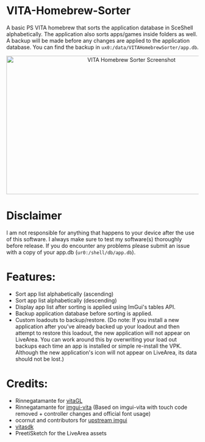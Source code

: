 # VITA-Homebrew-Sorter

A basic PS VITA homebrew that sorts the application database in SceShell alphabetically. The application also sorts apps/games inside folders as well. A backup will be made before any changes are applied to the application database. You can find the backup in `ux0:/data/VITAHomebrewSorter/app.db`.

<p align="center">
<img src="https://i.imgur.com/iPiawoM.png" alt="VITA Homebrew Sorter Screenshot" width="640" height="362"/>
</p>

# Disclaimer
I am not responsible for anything that happens to your device after the use of this software. I always make sure to test my software(s) thoroughly before release. If you do encounter any problems please submit an issue with a copy of your app.db (`ur0:/shell/db/app.db`).

# Features:
- Sort app list alphabetically (ascending)
- Sort app list alphabetically (descending)
- Display app list after sorting is applied using ImGui's tables API.
- Backup application database before sorting is applied.
- Custom loadouts to backup/restore. (Do note: If you install a new application after you've already backed up your loadout and then attempt to restore this loadout, the new application will not appear on LiveArea. You can work around this by overwriting your load out backups each time an app is installed or simple re-install the VPK. Although the new application's icon will not appear on LiveArea, its data should not be lost.)

# Credits:
- Rinnegatamante for [vitaGL](https://github.com/Rinnegatamante/vitaGL)
- Rinnegatamante for [imgui-vita](https://github.com/Rinnegatamante/imgui-vita) (Based on imgui-vita with touch code removed + controller changes and official font usage)
- ocornut and contributors for [upstream imgui](https://github.com/ocornut/imgui)
- [vitasdk](https://github.com/vitasdk)
- PreetiSketch for the LiveArea assets
